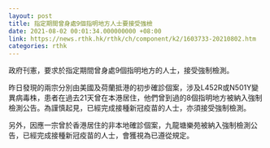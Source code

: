 ```yaml
---
layout: post
title: 指定期間曾身處9個指明地方人士要接受強檢
date: 2021-08-02 00:01:34.000000000 +08:00
link: https://news.rthk.hk/rthk/ch/component/k2/1603733-20210802.htm
categories: rthk
---
```


政府刊憲，要求於指定期間曾身處9個指明地方的人士，接受強制檢測。

昨日發現的兩宗分別由美國及荷蘭抵港的初步確診個案，涉及L452R或N501Y變異病毒株，患者在過去21天曾在本港居住，他們曾到過的8個指明地方被納入強制檢測公告。為謹慎起見，已經完成接種新冠疫苗的人士，亦須接受強制檢測。
 
另外，因應一宗曾於香港居住的非本地確診個案，九龍塘樂苑被納入強制檢測公告，已經完成接種新冠疫苗的人士，會獲視為已遵從規定。
